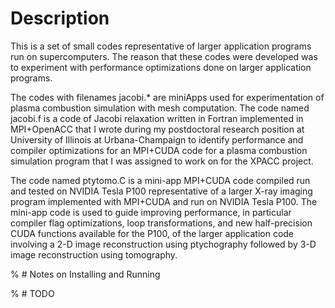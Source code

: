 # Description

This is a set of small codes representative of larger application programs run on supercomputers. The reason that these codes were developed was to experiment with performance optimizations done on larger application programs.

The codes with filenames jacobi.* are miniApps used for experimentation of plasma combustion simulation with mesh computation. The code named jacobi.f is a code of Jacobi relaxation written in Fortran implemented in MPI+OpenACC that I wrote during my postdoctoral research position at University of Illinois at Urbana-Champaign to identify performance and compiler optimizations for an MPI+CUDA code for a plasma combustion simulation program that I was assigned to work on for the XPACC project. 

The code named ptytomo.C is a mini-app MPI+CUDA code compiled run and tested on NVIDIA Tesla P100 representative of a larger X-ray imaging program implemented with MPI+CUDA and run on NVIDIA Tesla P100. The mini-app code is used to guide improving performance, in particular compiler flag optimizations, loop transformations, and new half-precision CUDA functions available for the P100, of the larger application code involving a 2-D image reconstruction using ptychography followed by 3-D image reconstruction using tomography.

% # Notes on Installing and Running


% # TODO
